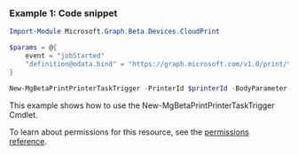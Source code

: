 ### Example 1: Code snippet

```powershell
Import-Module Microsoft.Graph.Beta.Devices.CloudPrint

$params = @{
	event = "jobStarted"
	"definition@odata.bind" = "https://graph.microsoft.com/v1.0/print/taskDefinitions/{taskDefinitionId}"
}

New-MgBetaPrintPrinterTaskTrigger -PrinterId $printerId -BodyParameter $params
```
This example shows how to use the New-MgBetaPrintPrinterTaskTrigger Cmdlet.

To learn about permissions for this resource, see the [permissions reference](/graph/permissions-reference).

